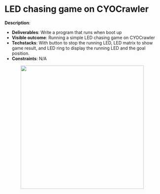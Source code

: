 # LED chasing game on CYOCrawler

**Description**: 
* **Deliverables**: Write a program that runs when boot up
* **Visible outcome**: Running a simple LED chasing game on CYOCrawler
* **Techstacks**: With button to stop the running LED, LED matrix to show game result, and LED ring to display the running LED and the goal position.
* **Constraints**: N/A

<p align="center">
    <img src="../assets/led-chasing.gif" width="400"/>
</p>